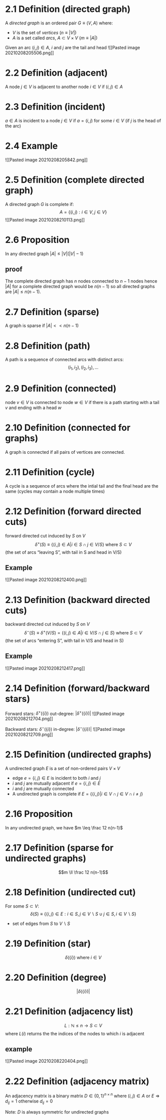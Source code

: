 # 2.1 Definition (directed graph)
A *directed graph* is an ordered pair $G \equiv (V,A)$ where:
- $V$ is the set of *vertices* ($n \equiv |V|$)
- $A$ is a set called *arcs*, $A \subset V \times V$ ($m \equiv |A|$)

Given an arc $(i,j) \in A$, $i$ and $j$ are the tail and head
![[Pasted image 20210208205506.png]]

# 2.2 Definition (adjacent)
A node $j \in V$ is adjacent to another node $i \in V$ if $(i,j) \in A$

# 2.3 Definition (incident)
$a \in A$ is incident to a node $j\in V$ if $a=(i,j)$ for some $i \in V$ (if $j$ is the head of the arc)

# 2.4 Example
![[Pasted image 20210208205842.png]]

# 2.5 Definition (complete directed graph)
A directed graph $G$ is complete if:
$$ A = \{ (i,j): i \in V, j \in V \} $$
![[Pasted image 20210208210113.png]]

# 2.6 Proposition
In any directed graph $|A| \leq |V|(|V|-1)$

## proof
The complete directed graph has $n$ nodes connected to $n-1$ nodes hence $|A|$ for a complete directed graph would be $n(n-1)$ so all directed graphs are $|A| \leq n(n-1)$.

# 2.7 Definition (sparse)
A graph is sparse if $|A| << n(n-1)$

# 2.8 Definition (path)
A path is a sequence of connected arcs with distinct arcs:
$$ (i_1,i_2), (i_2,i_3), \dots$$

# 2.9 Definition (connected)
node $v \in V$ is connected to node $w\in V$ if there is a path starting with a tail $v$ and ending with a head $w$

# 2.10 Definition (connected for graphs)
A graph is connected if all pairs of vertices are connected.

# 2.11 Definition (cycle)
A cycle is a sequence of arcs where the intial tail and the final head are the same (cycles may contain a node multiple times)

# 2.12 Definition (forward directed cuts)
forward directed cut induced by $S$ on $V$
$$ \delta^+ (S) \equiv \{ (i,j) \in A | i \in S \cap j \in V/S \} \text{ where } S \subset V$$
(the set of arcs “leaving S”, with tail in S and head in V/S)
## Example
![[Pasted image 20210208212400.png]]

# 2.13 Definition (backward directed cuts)
backward directed cut induced by $S$ on $V$
$$ \delta^- (S) \equiv \delta^+ (V/S) = \{(i,j) \in A | i \in V/S \cap j \in S \} \text{ where } S \subset V$$
(the set of arcs “entering S”, with tail in V/S and head in S)

## Example
![[Pasted image 20210208212417.png]]

# 2.14 Definition (forward/backward stars)
Forward stars: $\delta^+ (\{i \} )$
out-degree: $| \delta^+ (\{i \} )|$
![[Pasted image 20210208212704.png]]

Backward stars: $\delta^- (\{ i \} )$
in-degree: $| \delta^- (\{ i \} ) |$
![[Pasted image 20210208212709.png]]

# 2.15 Definition (undirected graphs)
A undirected graph $E$ is a set of non-ordered pairs $V \times V$
- edge $e= \{ i,j\} \in E$ is incident to both $i$ and $j$
- $i$ and $j$ are mutually adjacent if $e=\{i,j\} \in E$
- $i$ and $j$ are mutually connected
- A undirected graph is complete if $E=  \{ \{i,j\} | i \in V \cap j \in V \cap i \neq j \}$

# 2.16 Proposition
In any undirected graph, we have $m \leq \frac 12 n(n-1)$

# 2.17 Definition (sparse for undirected graphs)
$$m  \ll \frac 12 n(n-1)$$

# 2.18 Definition (undirected cut)
For some $S \subset V$:
$$ 
\delta(S) \equiv \{ \{ i,j \} \in E : i \in S, j \in V\backslash S \cup j\in S, i \in  V \backslash S \}
$$
- set of edges from $S$  to $V \backslash S$

# 2.19 Definition (star)
$$\delta ( \{ i \} ) \text{ where } i \in V$$

# 2.20 Definition (degree)
$$| \delta (\{ i \} ) |$$

# 2.21 Definition (adjacency list)

$$L : \mathbb{N} \leq n \rightarrow S \subset V$$
where $L(i)$ returns the the indices of the nodes to which $i$ is adjacent

## example
![[Pasted image 20210208220404.png]]

# 2.22 Definition (adjacency matrix)
An adjacency matrix is a binary matrix $D \in \{ 0, 1 \}^{n \times n}$ where $(i,j) \in A$ or $E \Rightarrow d_{ij}=1$ otherwise $d_{ij}=0$

Note: $D$ is always symmetric for undirected graphs

